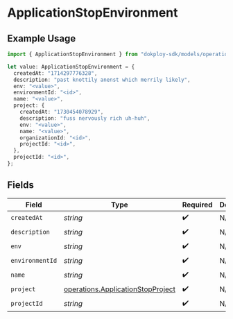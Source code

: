 # ApplicationStopEnvironment

## Example Usage

```typescript
import { ApplicationStopEnvironment } from "dokploy-sdk/models/operations";

let value: ApplicationStopEnvironment = {
  createdAt: "1714297776328",
  description: "past knottily anenst which merrily likely",
  env: "<value>",
  environmentId: "<id>",
  name: "<value>",
  project: {
    createdAt: "1730454078929",
    description: "fuss nervously rich uh-huh",
    env: "<value>",
    name: "<value>",
    organizationId: "<id>",
    projectId: "<id>",
  },
  projectId: "<id>",
};
```

## Fields

| Field                                                                                  | Type                                                                                   | Required                                                                               | Description                                                                            |
| -------------------------------------------------------------------------------------- | -------------------------------------------------------------------------------------- | -------------------------------------------------------------------------------------- | -------------------------------------------------------------------------------------- |
| `createdAt`                                                                            | *string*                                                                               | :heavy_check_mark:                                                                     | N/A                                                                                    |
| `description`                                                                          | *string*                                                                               | :heavy_check_mark:                                                                     | N/A                                                                                    |
| `env`                                                                                  | *string*                                                                               | :heavy_check_mark:                                                                     | N/A                                                                                    |
| `environmentId`                                                                        | *string*                                                                               | :heavy_check_mark:                                                                     | N/A                                                                                    |
| `name`                                                                                 | *string*                                                                               | :heavy_check_mark:                                                                     | N/A                                                                                    |
| `project`                                                                              | [operations.ApplicationStopProject](../../models/operations/applicationstopproject.md) | :heavy_check_mark:                                                                     | N/A                                                                                    |
| `projectId`                                                                            | *string*                                                                               | :heavy_check_mark:                                                                     | N/A                                                                                    |